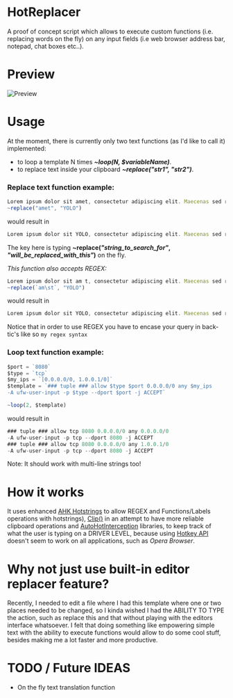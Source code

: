 # HotReplacer

A proof of concept script which allows to execute custom functions (i.e. replacing words on the fly) on any input fields (i.e web browser address bar, notepad, chat boxes etc..).

# Preview

![Preview](https://giant.gfycat.com/VainAbandonedHornshark.gif)

# Usage

At the moment, there is currently only two text functions (as I'd like to call it) implemented:
- to loop a template N times ***~loop(N, $variableName)***.
- to replace text inside your clipboard ***~replace("str1", "str2")***.

### Replace text function example:
```js
Lorem ipsum dolor sit amet, consectetur adipiscing elit. Maecenas sed risus pretium, feugiat nulla sit amet.
~replace("amet", "YOLO")
```
would result in
```js
Lorem ipsum dolor sit YOLO, consectetur adipiscing elit. Maecenas sed risus pretium, feugiat nulla sit YOLO.
```

The key here is typing **~replace(*"string_to_search_for"*, *"will_be_replaced_with_this"*)** on the fly.

*This function also accepts REGEX:*
```js
Lorem ipsum dolor sit am t, consectetur adipiscing elit. Maecenas sed risus pretium, feugiat nulla sit am t.
~replace(`am\st`, "YOLO")
```
would result in
```js
Lorem ipsum dolor sit YOLO, consectetur adipiscing elit. Maecenas sed risus pretium, feugiat nulla sit YOLO.
```
Notice that in order to use REGEX you have to encase your query in back-tic's like so `my regex syntax`

### Loop text function example:
```js
$port = `8080`
$type = `tcp`
$my_ips = `[0.0.0.0/0, 1.0.0.1/0]`
$template = `### tuple ### allow $type $port 0.0.0.0/0 any $my_ips
-A ufw-user-input -p $type --dport $port -j ACCEPT`

~loop(2, $template)
```
would result in
```js
### tuple ### allow tcp 8080 0.0.0.0/0 any 0.0.0.0/0
-A ufw-user-input -p tcp --dport 8080 -j ACCEPT
### tuple ### allow tcp 8080 0.0.0.0/0 any 1.0.0.1/0
-A ufw-user-input -p tcp --dport 8080 -j ACCEPT
```

Note: It should work with multi-line strings too!

# How it works

It uses enhanced [AHK Hotstrings](https://github.com/menixator/hotstring) to allow REGEX and Functions/Labels operations with hotstrings), [Clip()](https://github.com/berban/Clip) in an attempt to have more reliable clipboard operations and [AutoHotInterception](https://github.com/evilC/AutoHotInterception) libraries, to keep track of what the user is typing on a DRIVER LEVEL, because using [Hotkey API](https://www.autohotkey.com/docs/commands/Hotkey.htm) doesn't seem to work on all applications, such as *Opera Browser*.

# Why not just use built-in editor replacer feature?

Recently, I needed to edit a file where I had this template where one or two places needed to be changed, so I kinda wished I had the ABILITY TO TYPE the action, such as replace this and that without playing with the editors interface whatsoever. I felt that doing something like empowering simple text with the ability to execute functions would allow to do some cool stuff, besides making me a lot faster and more productive.

# TODO / Future IDEAS

- On the fly text translation function